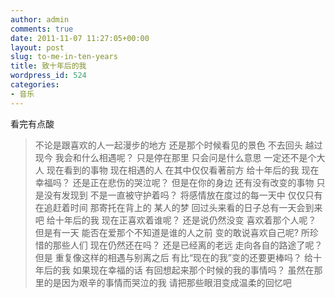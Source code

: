 ```yaml
---
author: admin
comments: true
date: 2011-11-07 11:27:05+00:00
layout: post
slug: to-me-in-ten-years
title: 致十年后的我
wordpress_id: 524
categories:
- 音乐
---
```


看完有点酸




> 不论是跟喜欢的人一起漫步的地方
还是那个时候看见的景色
不去回头 越过现今
我会和什么相遇呢？
只是停在那里
只会问是什么意思
一定还不是个大人
现在看到的事物
现在相遇的人
在其中仅仅看著前方
给十年后的我
现在幸福吗？
还是正在悲伤的哭泣呢？
但是在你的身边
还有没有改变的事物
只是没有发现到
不是一直被守护着吗？
将感情放在度过的每一天中
仅仅只有在追赶着时间
那寄托在背上的 某人的梦
回过头来看的日子总有一天会到来吧
给十年后的我
现在正喜欢着谁呢？
还是说仍然没变
喜欢着那个人呢？
但是有一天
能否在爱那个不知道是谁的人之前
变的敢说喜欢自己呢?
所珍惜的那些人们
现在仍然还在吗？
还是已经离的老远
走向各自的路途了呢？
但是 重复像这样的相遇与别离之后
有比“现在的我”变的还要更棒吗？
给十年后的我
如果现在幸福的话
有回想起来那个时候的我的事情吗？
虽然在那里的是因为艰辛的事情而哭泣的我
请把那些眼泪变成温柔的回忆吧
